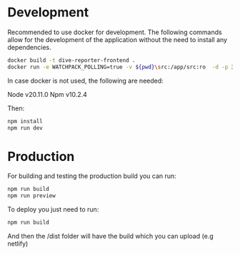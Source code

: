 # Development

Recommended to use docker for development. The following commands allow for the development of the application without the need to install any dependencies.

```sh
docker build -t dive-reporter-frontend .
docker run -e WATCHPACK_POLLING=true -v ${pwd}\src:/app/src:ro  -d -p 3000:3000 --name dive-reporter-frontend dive-reporter-frontend 
```

In case docker is not used, the following are needed:

Node v20.11.0
Npm v10.2.4

Then: 


```sh
npm install
npm run dev
```



# Production

For building and testing the production build you can run: 

```sh
npm run build
npm run preview
```

To deploy you just need to run:

```sh
npm run build
```

And then the /dist folder will have the build which you can upload (e.g netlify)
